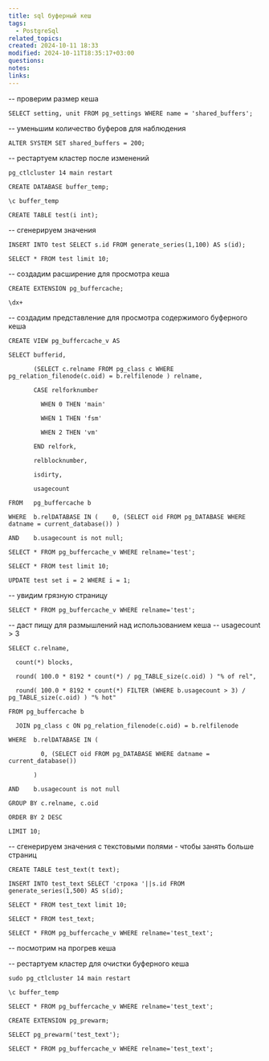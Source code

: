 ```yaml
---
title: sql буферный кеш
tags:
  - PostgreSql
related_topics: 
created: 2024-10-11 18:33
modified: 2024-10-11T18:35:17+03:00
questions: 
notes: 
links: 
---
```




-- проверим размер кеша

```
SELECT setting, unit FROM pg_settings WHERE name = 'shared_buffers';
```

-- уменьшим количество буферов для наблюдения

```
ALTER SYSTEM SET shared_buffers = 200;
```

-- рестартуем кластер после изменений

```
pg_ctlcluster 14 main restart

CREATE DATABASE buffer_temp;

\c buffer_temp

CREATE TABLE test(i int);
```

-- сгенерируем значения

```
INSERT INTO test SELECT s.id FROM generate_series(1,100) AS s(id); 

SELECT * FROM test limit 10;
```

-- создадим расширение для просмотра кеша

```
CREATE EXTENSION pg_buffercache; 

\dx+
```

-- создадим представление для просмотра содержимого буферного кеша

```
CREATE VIEW pg_buffercache_v AS

SELECT bufferid,

       (SELECT c.relname FROM pg_class c WHERE  pg_relation_filenode(c.oid) = b.relfilenode ) relname,

       CASE relforknumber

         WHEN 0 THEN 'main'

         WHEN 1 THEN 'fsm'

         WHEN 2 THEN 'vm'

       END relfork,

       relblocknumber,

       isdirty,

       usagecount

FROM   pg_buffercache b

WHERE  b.relDATABASE IN (    0, (SELECT oid FROM pg_DATABASE WHERE datname = current_database()) )

AND    b.usagecount is not null;

SELECT * FROM pg_buffercache_v WHERE relname='test';

SELECT * FROM test limit 10;

UPDATE test set i = 2 WHERE i = 1;
```

-- увидим грязную страницу

```
SELECT * FROM pg_buffercache_v WHERE relname='test';
```

-- даст пищу для размышлений над использованием кеша -- usagecount > 3

```
SELECT c.relname,

  count(*) blocks,

  round( 100.0 * 8192 * count(*) / pg_TABLE_size(c.oid) ) "% of rel",

  round( 100.0 * 8192 * count(*) FILTER (WHERE b.usagecount > 3) / pg_TABLE_size(c.oid) ) "% hot"

FROM pg_buffercache b

  JOIN pg_class c ON pg_relation_filenode(c.oid) = b.relfilenode

WHERE  b.relDATABASE IN (

         0, (SELECT oid FROM pg_DATABASE WHERE datname = current_database())

       )

AND    b.usagecount is not null

GROUP BY c.relname, c.oid

ORDER BY 2 DESC

LIMIT 10;
```

-- сгенерируем значения с текстовыми полями - чтобы занять больше страниц

```
CREATE TABLE test_text(t text);

INSERT INTO test_text SELECT 'строка '||s.id FROM generate_series(1,500) AS s(id); 

SELECT * FROM test_text limit 10;

SELECT * FROM test_text;

SELECT * FROM pg_buffercache_v WHERE relname='test_text';
```

-- посмотрим на прогрев кеша

-- рестартуем кластер для очистки буферного кеша

```
sudo pg_ctlcluster 14 main restart

\c buffer_temp

SELECT * FROM pg_buffercache_v WHERE relname='test_text';

CREATE EXTENSION pg_prewarm;

SELECT pg_prewarm('test_text');

SELECT * FROM pg_buffercache_v WHERE relname='test_text';
```